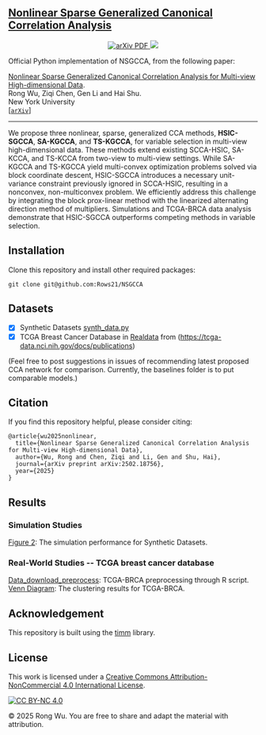 ## [Nonlinear Sparse Generalized Canonical Correlation Analysis](https://arxiv.org/abs/2502.18756)

<p align="center">
    <a href='https://arxiv.org/abs/2502.18756'>
      <img src='https://img.shields.io/badge/Paper-PDF-green?style=flat&logo=arXiv&logoColor=green' alt='arXiv PDF'>
    </a>
    <a href='https://creativecommons.org/licenses/by-nc/4.0/'>
      <img src='https://img.shields.io/badge/License-CC%20BY--NC%204.0-lightgrey.svg'>
    </a>
  </p>

Official Python implementation of NSGCCA, from the following paper:

[Nonlinear Sparse Generalized Canonical Correlation Analysis for Multi-view High-dimensional Data](https://arxiv.org/abs/2502.18756).  \
Rong Wu, Ziqi Chen, Gen Li and Hai Shu. \
New York University \
[[`arXiv`](https://arxiv.org/abs/2502.18756)]

---

We propose three nonlinear, sparse, generalized CCA methods, **HSIC-SGCCA**, **SA-KGCCA**, and **TS-KGCCA**, for variable selection in multi-view high-dimensional data. 
These methods extend existing SCCA-HSIC, SA-KCCA, and TS-KCCA from two-view to multi-view settings. While SA-KGCCA and TS-KGCCA yield multi-convex optimization problems solved via block coordinate descent, HSIC-SGCCA introduces a necessary unit-variance constraint previously ignored in SCCA-HSIC, resulting in a nonconvex, non-multiconvex problem.
We efficiently address this challenge by integrating the block prox-linear method with the  linearized
alternating direction method of multipliers. 
Simulations and TCGA-BRCA data analysis demonstrate that HSIC-SGCCA outperforms competing methods in variable selection.

 ## Installation
Clone this repository and install other required packages:
```
git clone git@github.com:Rows21/NSGCCA
```
 
 ## Datasets
  - [x] Synthetic Datasets [synth_data.py](/Simulation/proposedmodels/synth_data.py)
  - [x] TCGA Breast Cancer Database in [Realdata](/Realdata/Data_download_preprocess.R) from (https://tcga-data.nci.nih.gov/docs/publications)
 
 (Feel free to post suggestions in issues of recommending latest proposed CCA network for comparison. Currently, the baselines folder is to put comparable models.)
 
 <!-- ✅ ⬜️  -->

 ## Citation
If you find this repository helpful, please consider citing:
```
@article{wu2025nonlinear,
  title={Nonlinear Sparse Generalized Canonical Correlation Analysis for Multi-view High-dimensional Data},
  author={Wu, Rong and Chen, Ziqi and Li, Gen and Shu, Hai},
  journal={arXiv preprint arXiv:2502.18756},
  year={2025}
}
```

 ## Results 
 ### Simulation Studies
 [Figure 2](/Results): The simulation performance for Synthetic Datasets. 
 ### Real-World Studies -- TCGA breast cancer database
 [Data_download_preprocess](/Realdata/Data_download_preprocess.R): TCGA-BRCA preprocessing through R script. <br>
 [Venn Diagram](/Results): The clustering results for TCGA-BRCA. 

## Acknowledgement
This repository is built using the [timm](https://github.com/rwightman/pytorch-image-models) library.

## License
This work is licensed under a
[Creative Commons Attribution-NonCommercial 4.0 International License][cc-by-nc].

[![CC BY-NC 4.0][cc-by-nc-image]][cc-by-nc]

[cc-by-nc]: https://creativecommons.org/licenses/by-nc/4.0/
[cc-by-nc-image]: https://licensebuttons.net/l/by-nc/4.0/88x31.png
[cc-by-nc-shield]: https://img.shields.io/badge/License-CC%20BY--NC%204.0-lightgrey.svg

© 2025 Rong Wu. You are free to share and adapt the material with attribution.
